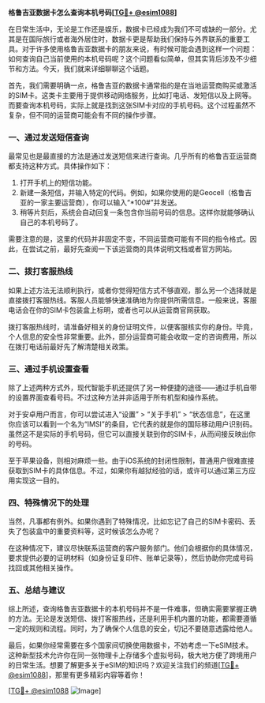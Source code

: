**格鲁吉亚数据卡怎么查询本机号码[[TG💪+ @esim1088](https://t.me/s/esim1088)]**

在日常生活中，无论是工作还是娱乐，数据卡已经成为我们不可或缺的一部分。尤其是在国际旅行或者海外居住时，数据卡更是帮助我们保持与外界联系的重要工具。对于许多使用格鲁吉亚数据卡的朋友来说，有时候可能会遇到这样一个问题：如何查询自己当前使用的本机号码呢？这个问题看似简单，但其实背后涉及不少细节和方法。今天，我们就来详细聊聊这个话题。

首先，我们需要明确一点，格鲁吉亚的数据卡通常指的是在当地运营商购买或激活的SIM卡。这类卡主要用于提供移动网络服务，比如打电话、发短信以及上网等。而要查询本机号码，实际上就是找到这张SIM卡对应的手机号码。这个过程虽然不复杂，但不同的运营商可能会有不同的操作步骤。

### **一、通过发送短信查询**

最常见也是最直接的方法是通过发送短信来进行查询。几乎所有的格鲁吉亚运营商都支持这种方式。具体操作如下：

1. 打开手机上的短信功能。
2. 新建一条短信，并输入特定的代码。例如，如果你使用的是Geocell（格鲁吉亚的一家主要运营商），你可以输入“*100#”并发送。
3. 稍等片刻后，系统会自动回复一条包含你当前号码的信息。这样你就能够确认自己的本机号码了。

需要注意的是，这里的代码并非固定不变，不同运营商可能有不同的指令格式。因此，在尝试之前，最好先查阅一下该运营商的具体说明文档或者官方网站。

### **二、拨打客服热线**

如果上述方法无法顺利执行，或者你觉得短信方式不够直观，那么另一个选择就是直接拨打客服热线。客服人员能够快速准确地为你提供所需信息。一般来说，客服电话会在你的SIM卡包装盒上标明，或者也可以从运营商官网获取。

拨打客服热线时，请准备好相关的身份证明文件，以便客服核实你的身份。毕竟，个人信息的安全性非常重要。此外，部分运营商可能会收取一定的咨询费用，所以在拨打电话前最好先了解清楚相关政策。

### **三、通过手机设置查看**

除了上述两种方式外，现代智能手机还提供了另一种便捷的途径——通过手机自带的设置界面查看号码。不过这种方法并非适用于所有机型和操作系统。

对于安卓用户而言，你可以尝试进入“设置” > “关于手机” > “状态信息”，在这里你应该可以看到一个名为“IMSI”的条目，它代表的就是你的国际移动用户识别码。虽然这不是实际的手机号码，但它可以直接关联到你的SIM卡，从而间接反映出你的号码。

至于苹果设备，则相对麻烦一些。由于iOS系统的封闭性限制，普通用户很难直接获取到SIM卡的具体信息。不过，如果你有越狱经验的话，或许可以通过第三方应用实现这一目的。

### **四、特殊情况下的处理**

当然，凡事都有例外。如果你遇到了特殊情况，比如忘记了自己的SIM卡密码、丢失了包装盒中的重要资料等，这时候该怎么办呢？

在这种情况下，建议尽快联系运营商的客户服务部门。他们会根据你的具体情况，要求提供必要的证明材料（如身份证复印件、账单记录等），然后协助你完成号码找回或其他相关操作。

### **五、总结与建议**

综上所述，查询格鲁吉亚数据卡的本机号码并不是一件难事，但确实需要掌握正确的方法。无论是发送短信、拨打客服热线，还是利用手机内置的功能，都需要遵循一定的规则和流程。同时，为了确保个人信息的安全，切记不要随意透露给他人。

最后，如果你经常需要在多个国家间切换使用数据卡，不妨考虑一下eSIM技术。这种新型技术允许你在同一张物理卡上存储多个虚拟号码，极大地方便了跨境用户的日常生活。想要了解更多关于eSIM的知识吗？欢迎关注我们的频道[[TG💪+ @esim1088](https://t.me/s/esim1088)]，那里有更多精彩内容等着你！

[[TG💪+ @esim1088](https://t.me/s/esim1088) ![Image](https://i.postimg.cc/4NQfJmqS/Snipaste-2025-05-13-00-14-12.png)]